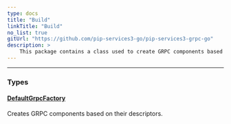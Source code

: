 ```yaml
---
type: docs
title: "Build"
linkTitle: "Build"
no_list: true
gitUrl: "https://github.com/pip-services3-go/pip-services3-grpc-go"
description: >
    This package contains a class used to create GRPC components based on their descriptors. [GRPC](https://grpc.io/) is a high performance, open source universal RPC framework that can run in any enviroment. 
---
```

---

<div class="module-body"> 

### Types

#### [DefaultGrpcFactory](default_grpc_factory)
Creates GRPC components based on their descriptors.


</div>

